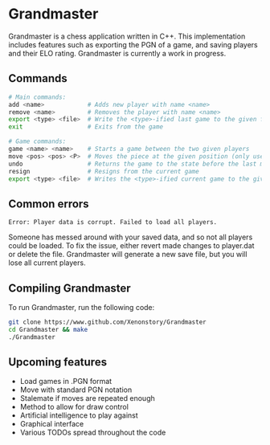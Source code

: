 # Grandmaster

Grandmaster is a chess application written in C++. This implementation includes features such as exporting the PGN of a game, and saving players and their ELO rating. Grandmaster is currently a work in progress.

## Commands

```Bash
# Main commands:
add <name>            # Adds new player with name <name>
remove <name>         # Removes the player with name <name>
export <type> <file>  # Write the <type>-ified last game to the given file. Type can be PGN or FEN.
exit                  # Exits from the game

# Game commands:
game <name> <name>    # Starts a game between the two given players
move <pos> <pos> <P>  # Moves the piece at the given position (only use P for promotions)
undo                  # Returns the game to the state before the last move
resign                # Resigns from the current game
export <type> <file>  # Writes the <type>-ified current game to the given file. Type can be PGN.
```

## Common errors

```
Error: Player data is corrupt. Failed to load all players.
```

Someone has messed around with your saved data, and so not all players could be loaded. To fix the issue, either revert made changes to player.dat or delete the file. Grandmaster will generate a new save file, but you will lose all current players.

## Compiling Grandmaster

To run Grandmaster, run the following code:

```Bash
git clone https://www.github.com/Xenonstory/Grandmaster
cd Grandmaster && make
./Grandmaster
```

## Upcoming features

- Load games in .PGN format
- Move with standard PGN notation
- Stalemate if moves are repeated enough
- Method to allow for draw control
- Artificial intelligence to play against
- Graphical interface
- Various TODOs spread throughout the code
